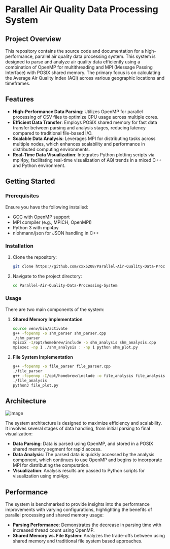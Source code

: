 # Parallel Air Quality Data Processing System

## Project Overview

This repository contains the source code and documentation for a high-performance, parallel air quality data processing system. This system is designed to parse and analyze air quality data efficiently using a combination of OpenMP for multithreading and MPI (Message Passing Interface) with POSIX shared memory. The primary focus is on calculating the Average Air Quality Index (AQI) across various geographic locations and timeframes.

## Features

- **High-Performance Data Parsing**: Utilizes OpenMP for parallel processing of CSV files to optimize CPU usage across multiple cores.
- **Efficient Data Transfer**: Employs POSIX shared memory for fast data transfer between parsing and analysis stages, reducing latency compared to traditional file-based I/O.
- **Scalable Data Analysis**: Leverages MPI for distributing tasks across multiple nodes, which enhances scalability and performance in distributed computing environments.
- **Real-Time Data Visualization**: Integrates Python plotting scripts via mpi4py, facilitating real-time visualization of AQI trends in a mixed C++ and Python environment.

## Getting Started

### Prerequisites

Ensure you have the following installed:
- GCC with OpenMP support
- MPI compiler (e.g., MPICH, OpenMPI)
- Python 3 with mpi4py
- nlohmann/json for JSON handling in C++

### Installation

1. Clone the repository:
   ```bash
   git clone https://github.com/cxx5208/Parallel-Air-Quality-Data-Processing-System.git
   ```
2. Navigate to the project directory:
   ```bash
   cd Parallel-Air-Quality-Data-Processing-System
   ```

### Usage

There are two main components of the system:

1. **Shared Memory Implementation**
   ```bash
   source venv/bin/activate
   g++ -fopenmp -o shm_parser shm_parser.cpp
   ./shm_parser
   mpicxx -I/opt/homebrew/include -o shm_analysis shm_analysis.cpp
   mpiexec -np 1 ./shm_analysis : -np 1 python shm_plot.py
   ```

2. **File System Implementation**
   ```bash
   g++ -fopenmp -o file_parser file_parser.cpp
   ./file_parser
   g++ -fopenmp -I/opt/homebrew/include -o file_analysis file_analysis.cpp
   ./file_analysis
   python3 file_plot.py
   ```

## Architecture
![image](https://github.com/cxx5208/CMPE-275-02/assets/76988460/fe50b223-7347-4265-b5ca-6125d0a4631d)

The system architecture is designed to maximize efficiency and scalability. It involves several stages of data handling, from initial parsing to final visualization:

- **Data Parsing**: Data is parsed using OpenMP, and stored in a POSIX shared memory segment for rapid access.
- **Data Analysis**: The parsed data is quickly accessed by the analysis component, which continues to use OpenMP and begins to incorporate MPI for distributing the computation.
- **Visualization**: Analysis results are passed to Python scripts for visualization using mpi4py.

## Performance

The system is benchmarked to provide insights into the performance improvements with varying configurations, highlighting the benefits of parallel processing and shared memory usage:

- **Parsing Performance**: Demonstrates the decrease in parsing time with increased thread count using OpenMP.
- **Shared Memory vs. File System**: Analyzes the trade-offs between using shared memory and traditional file system based approaches.


